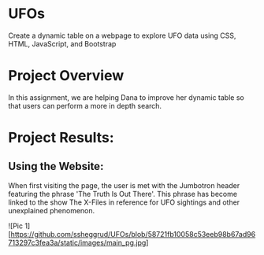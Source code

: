 # UFOs
Create a dynamic table on a webpage to explore UFO data using CSS, HTML, JavaScript, and Bootstrap

# Project Overview
In this assignment, we are helping Dana to improve her dynamic table so that users can perform a more in depth search. 

# Project Results:
## Using the Website:

When first visiting the page, the user is met with the Jumbotron header featuring the phrase 'The Truth Is Out There'. This phrase has become linked to the show The X-Files in reference for UFO sightings and other unexplained phenomenon.

![Pic 1][https://github.com/ssheggrud/UFOs/blob/58721fb10058c53eeb98b67ad96713297c3fea3a/static/images/main_pg.jpg]